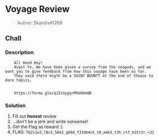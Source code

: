 # Voyage Review
> Author: Skandix#1269

## Chall
### Description
```
    All Hand Hoy!
    Avast Ye, We have been given a survey from the seagods, and we want you to give feedback from how this voyage have been so far.
    They said there migth be a SHINY BOUNTY at the end of thoose to dare topics.


    https://forms.gle/qJZxSygqrM5UGHeQ8
```

### Solution
1. Fill out **honest** review
2. ...don't be a jerk and write nonsense!
3. Get the Flag as reward :)
4. FLAG: ``TG21{w3_l0v3_50m3_g00d_f33db4ck_t0_m4k3_t3h_ctf_b3tt3r_<3}``



